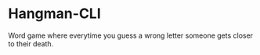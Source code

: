 # Hangman-CLI
Word game where everytime you guess a wrong letter someone gets closer to their death.
